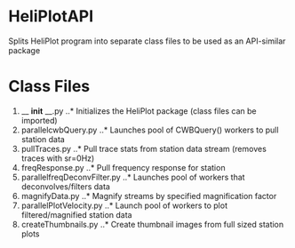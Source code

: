 HeliPlotAPI
===========

Splits HeliPlot program into separate class files to be used as an API-similar package

Class Files
============

1. __ __init__ __.py
..* Initializes the HeliPlot package (class files can be imported)
2. parallelcwbQuery.py
..* Launches pool of CWBQuery() workers to pull station data
3. pullTraces.py
..* Pull trace stats from station data stream (removes traces with sr=0Hz)
4. freqResponse.py
..* Pull frequency response for station
5. parallelfreqDeconvFilter.py
..* Launches pool of workers that deconvolves/filters data
6. magnifyData.py
..* Magnify streams by specified magnification factor
7. parallelPlotVelocity.py
..* Launch pool of workers to plot filtered/magnified station data
8. createThumbnails.py
..* Create thumbnail images from full sized station plots
